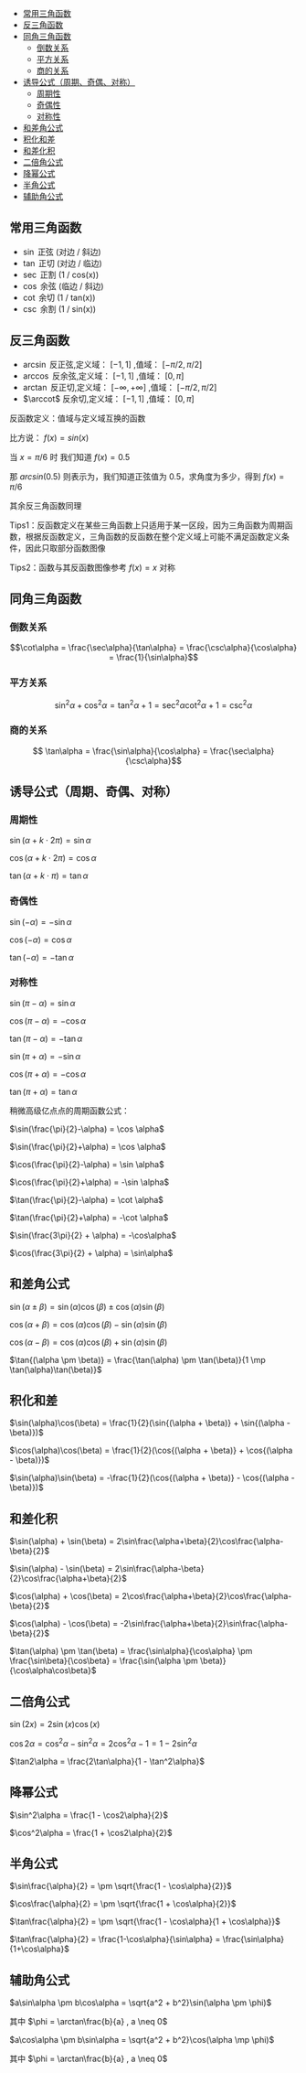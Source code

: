<!-- START doctoc generated TOC please keep comment here to allow auto update -->
<!-- DON'T EDIT THIS SECTION, INSTEAD RE-RUN doctoc TO UPDATE -->


- [常用三角函数](#%E5%B8%B8%E7%94%A8%E4%B8%89%E8%A7%92%E5%87%BD%E6%95%B0)
- [反三角函数](#%E5%8F%8D%E4%B8%89%E8%A7%92%E5%87%BD%E6%95%B0)
- [同角三角函数](#%E5%90%8C%E8%A7%92%E4%B8%89%E8%A7%92%E5%87%BD%E6%95%B0)
  - [倒数关系](#%E5%80%92%E6%95%B0%E5%85%B3%E7%B3%BB)
  - [平方关系](#%E5%B9%B3%E6%96%B9%E5%85%B3%E7%B3%BB)
  - [商的关系](#%E5%95%86%E7%9A%84%E5%85%B3%E7%B3%BB)
- [诱导公式（周期、奇偶、对称）](#%E8%AF%B1%E5%AF%BC%E5%85%AC%E5%BC%8F%E5%91%A8%E6%9C%9F%E5%A5%87%E5%81%B6%E5%AF%B9%E7%A7%B0)
  - [周期性](#%E5%91%A8%E6%9C%9F%E6%80%A7)
  - [奇偶性](#%E5%A5%87%E5%81%B6%E6%80%A7)
  - [对称性](#%E5%AF%B9%E7%A7%B0%E6%80%A7)
- [和差角公式](#%E5%92%8C%E5%B7%AE%E8%A7%92%E5%85%AC%E5%BC%8F)
- [积化和差](#%E7%A7%AF%E5%8C%96%E5%92%8C%E5%B7%AE)
- [和差化积](#%E5%92%8C%E5%B7%AE%E5%8C%96%E7%A7%AF)
- [二倍角公式](#%E4%BA%8C%E5%80%8D%E8%A7%92%E5%85%AC%E5%BC%8F)
- [降幂公式](#%E9%99%8D%E5%B9%82%E5%85%AC%E5%BC%8F)
- [半角公式](#%E5%8D%8A%E8%A7%92%E5%85%AC%E5%BC%8F)
- [辅助角公式](#%E8%BE%85%E5%8A%A9%E8%A7%92%E5%85%AC%E5%BC%8F)

<!-- END doctoc generated TOC please keep comment here to allow auto update -->

## 常用三角函数

- $\sin$ 正弦 (对边 / 斜边)
- $\tan$ 正切 (对边 / 临边)
- $\sec$ 正割 (1 / cos(x))
- $\cos$ 余弦 (临边 / 斜边)
- $\cot$ 余切 (1 / tan(x))
- $\csc$ 余割 (1 / sin(x))

## 反三角函数

- $\arcsin$ 反正弦,定义域： $[-1,1]$ ,值域： $[-\pi/2,\pi/2]$
- $\arccos$ 反余弦,定义域： $[-1,1]$ ,值域： $[0,\pi]$
- $\arctan$ 反正切,定义域： $[-\infty,+\infty]$ ,值域： $[-\pi/2,\pi/2]$
- $\arccot$ 反余切,定义域： $[-1,1]$ ,值域： $[0,\pi]$

反函数定义：值域与定义域互换的函数

比方说： $f(x) = sin(x)$

当 $x = \pi / 6$ 时 我们知道 $f(x) = 0.5$

那 $arcsin(0.5)$ 则表示为，我们知道正弦值为 0.5，求角度为多少，得到 $f(x) = \pi / 6$

其余反三角函数同理

Tips1：反函数定义在某些三角函数上只适用于某一区段，因为三角函数为周期函数，根据反函数定义，三角函数的反函数在整个定义域上可能不满足函数定义条件，因此只取部分函数图像

Tips2：函数与其反函数图像参考 $f(x) = x$ 对称

## 同角三角函数

### 倒数关系

$$\cot\alpha = \frac{\sec\alpha}{\tan\alpha} = \frac{\csc\alpha}{\cos\alpha} = \frac{1}{\sin\alpha}$$

### 平方关系

$$\sin^2\alpha + \cos^2\alpha = \tan^2\alpha + 1 = \sec^2\alpha\cot^2\alpha +1 = \csc^2\alpha$$

### 商的关系

$$ \tan\alpha = \frac{\sin\alpha}{\cos\alpha} = \frac{\sec\alpha}{\csc\alpha}$$

## 诱导公式（周期、奇偶、对称）

### 周期性

$\sin(\alpha + k \cdot 2\pi) = \sin\alpha$

$\cos(\alpha + k \cdot 2\pi) = \cos\alpha$

$\tan(\alpha + k \cdot \pi) = \tan\alpha$

### 奇偶性

$\sin(-\alpha) = -\sin\alpha$

$\cos(-\alpha) = \cos\alpha$

$\tan(-\alpha) = -\tan\alpha$

### 对称性

$\sin(\pi - \alpha) = \sin\alpha$

$\cos(\pi - \alpha) = -\cos\alpha$

$\tan(\pi - \alpha) = -\tan\alpha$

$\sin(\pi + \alpha) = -\sin\alpha$

$\cos(\pi + \alpha) = -\cos\alpha$

$\tan(\pi + \alpha) = \tan\alpha$

稍微高级亿点点的周期函数公式：

$\sin(\frac{\pi}{2}-\alpha) = \cos \alpha$

$\sin(\frac{\pi}{2}+\alpha) = \cos \alpha$

$\cos(\frac{\pi}{2}-\alpha) = \sin \alpha$

$\cos(\frac{\pi}{2}+\alpha) = -\sin \alpha$

$\tan(\frac{\pi}{2}-\alpha) = \cot \alpha$

$\tan(\frac{\pi}{2}+\alpha) = -\cot \alpha$

$\sin(\frac{3\pi}{2} + \alpha) = -\cos\alpha$

$\cos(\frac{3\pi}{2} + \alpha) = \sin\alpha$

## 和差角公式

$\sin{(\alpha \pm \beta)} = \sin(\alpha)\cos(\beta) \pm \cos(\alpha)\sin(\beta)$

$\cos{(\alpha + \beta)} = \cos(\alpha)\cos(\beta) - \sin(\alpha)\sin(\beta)$

$\cos{(\alpha - \beta)} = \cos(\alpha)\cos(\beta) + \sin(\alpha)\sin(\beta)$

$\tan{(\alpha \pm \beta)} = \frac{\tan(\alpha) \pm \tan(\beta)}{1 \mp \tan(\alpha)\tan(\beta)}$

## 积化和差

$\sin(\alpha)\cos(\beta) = \frac{1}{2}(\sin{(\alpha + \beta)} + \sin{(\alpha - \beta)})$

$\cos(\alpha)\cos(\beta) = \frac{1}{2}(\cos{(\alpha + \beta)} + \cos{(\alpha - \beta)})$

$\sin(\alpha)\sin(\beta) = -\frac{1}{2}(\cos{(\alpha + \beta)} - \cos{(\alpha - \beta)})$

## 和差化积

$\sin(\alpha) + \sin(\beta) = 2\sin\frac{\alpha+\beta}{2}\cos\frac{\alpha-\beta}{2}$

$\sin(\alpha) - \sin(\beta) = 2\sin\frac{\alpha-\beta}{2}\cos\frac{\alpha+\beta}{2}$

$\cos(\alpha) + \cos(\beta) = 2\cos\frac{\alpha+\beta}{2}\cos\frac{\alpha-\beta}{2}$

$\cos(\alpha) - \cos(\beta) = -2\sin\frac{\alpha+\beta}{2}\sin\frac{\alpha-\beta}{2}$

$\tan(\alpha) \pm \tan(\beta) = \frac{\sin\alpha}{\cos\alpha} \pm \frac{\sin\beta}{\cos\beta} = \frac{\sin(\alpha \pm \beta)}{\cos\alpha\cos\beta}$

## 二倍角公式

$\sin(2x) = 2\sin(x)\cos(x)$

$\cos2\alpha = \cos^2\alpha - \sin^2\alpha = 2\cos^2\alpha - 1 = 1 - 2\sin^2\alpha$

$\tan2\alpha = \frac{2\tan\alpha}{1 - \tan^2\alpha}$

## 降幂公式

$\sin^2\alpha = \frac{1 - \cos2\alpha}{2}$

$\cos^2\alpha = \frac{1 + \cos2\alpha}{2}$

## 半角公式

$\sin\frac{\alpha}{2} = \pm \sqrt{\frac{1 - \cos\alpha}{2}}$

$\cos\frac{\alpha}{2} = \pm \sqrt{\frac{1 + \cos\alpha}{2}}$

$\tan\frac{\alpha}{2} = \pm \sqrt{\frac{1 - \cos\alpha}{1 + \cos\alpha}}$

$\tan\frac{\alpha}{2} = \frac{1-\cos\alpha}{\sin\alpha} = \frac{\sin\alpha}{1+\cos\alpha}$

## 辅助角公式

$a\sin\alpha \pm b\cos\alpha = \sqrt{a^2 + b^2}\sin(\alpha \pm \phi)$

其中 $\phi = \arctan\frac{b}{a} , a \neq 0$

$a\cos\alpha \pm b\sin\alpha = \sqrt{a^2 + b^2}\cos(\alpha \mp \phi)$

其中 $\phi = \arctan\frac{b}{a} , a \neq 0$

